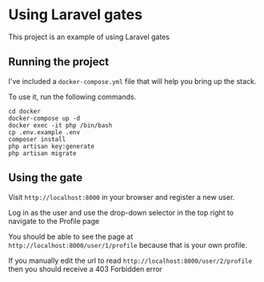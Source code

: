 # Using Laravel gates

This project is an example of using Laravel gates

## Running the project

I've included a `docker-compose.yml` file that will help you bring up the stack.  

To use it, run the following commands. 

    cd docker
    docker-compose up -d
    docker exec -it php /bin/bash
    cp .env.example .env    
    composer install    
    php artisan key:generate
    php artisan migrate    

## Using the gate

Visit `http://localhost:8000` in your browser and register a new user.

Log in as the user and use the drop-down selector in the top right to navigate to the Profile page

You should be able to see the page at `http://localhost:8000/user/1/profile` because that is your own profile.

If you manually edit the url to read `http://localhost:8000/user/2/profile` then you should receive a 403 Forbidden error    

